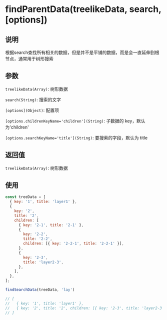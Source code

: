 # findParentData(treelikeData, search, [options])

## 说明

根据search查找所有相关的数据，但是并不是平铺的数据，而是会一直延伸到根节点，通常用于树形搜索

## 参数

`treelikeData(Array)`: 树形数据

`search(String)`: 搜索的文字

`[options](Object)`: 配置项

`[options.childrenKeyName='children'](String)`: 子数据的 key，默认为'children'

`[options.searchKeyName='title'](String)`: 要搜索的字段，默认为 title

## 返回值

`treelikeData(Array)`: 树形数据

## 使用

```js
const treeData = [
  { key: '1', title: 'layer1' },
  {
    key: '2',
    title: '2',
    children: [
      { key: '2-1', title: '2-1' },
      {
        key: '2-2',
        title: '2-2',
        children: [{ key: '2-2-1', title: '2-2-1' }],
      },
      {
        key: '2-3',
        title: 'layer2-3',
      },
    ],
  },
];

findSearchData(treeData, 'lay')

// [
//   { key: '1', title: 'layer1' },
//   { key: '2', title: '2', children: [{ key: '2-3', title: 'layer2-3' }] },
// ]

```